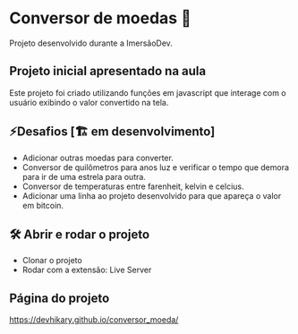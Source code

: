 # Conversor de moedas 💱
Projeto desenvolvido durante a ImersãoDev.

## Projeto inicial apresentado na aula
Este projeto foi criado utilizando funções em javascript que interage com o usuário exibindo o valor convertido na tela.

## ⚡Desafios [🏗️ em desenvolvimento]
- Adicionar outras moedas para converter.
- Conversor de quilômetros para anos luz e verificar o tempo que demora para ir de uma estrela para outra.
- Conversor de temperaturas entre farenheit, kelvin e celcius.
- Adicionar uma linha ao projeto desenvolvido para que apareça o valor em bitcoin.

## 🛠️ Abrir e rodar o projeto

- Clonar o projeto
- Rodar com a extensão: Live Server

## Página do projeto
https://devhikary.github.io/conversor_moeda/
